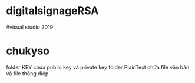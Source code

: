 # digitalsignageRSA
#visual studio 2019
# chukyso
folder KEY chứa public key và private key
folder PlainText chứa file văn bản và file thông điệp
